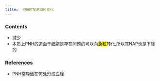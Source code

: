 ```yaml
---
title:  PNH时NAP如何变化
--- 
```


### Contents
- 减少
- 本质上PNH的造血干细胞是存在问题的可以向<mark>急粒</mark>转化,所以其NAP也是下降的
### References
- PNH常导致在何处形成血栓
